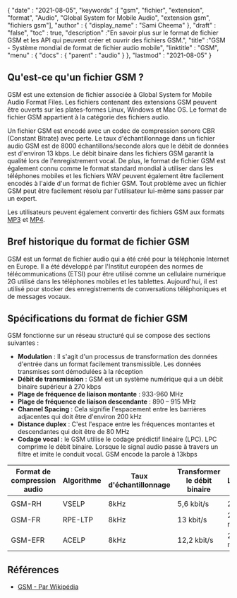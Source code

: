 {
  "date" : "2021-08-05",
  "keywords" :[ "gsm", "fichier", "extension", "format", "Audio", "Global System for Mobile Audio", "extension gsm", "fichiers gsm"],
  "author" : {
    "display_name" : "Sami Cheema"
},
  "draft" : "false",
  "toc" : true,
  "description" :"En savoir plus sur le format de fichier GSM et les API qui peuvent créer et ouvrir des fichiers GSM.",
  "title" :"GSM - Système mondial de format de fichier audio mobile",
  "linktitle" : "GSM",
  "menu" : {
    "docs" : {
      "parent" : "audio"
}
},
  "lastmod" : "2021-08-05"
}

## Qu'est-ce qu'un fichier GSM ?

GSM est une extension de fichier associée à Global System for Mobile Audio Format Files. Les fichiers contenant des extensions GSM peuvent être ouverts sur les plates-formes Linux, Windows et Mac OS. Le format de fichier GSM appartient à la catégorie des fichiers audio.

Un fichier GSM est encodé avec un codec de compression sonore CBR (Constant Bitrate) avec perte. Le taux d'échantillonnage dans un fichier audio GSM est de 8000 échantillons/seconde alors que le débit de données est d'environ 13 kbps. Le débit binaire dans les fichiers GSM garantit la qualité lors de l'enregistrement vocal. De plus, le format de fichier GSM est également connu comme le format standard mondial à utiliser dans les téléphones mobiles et les fichiers WAV peuvent également être facilement encodés à l'aide d'un format de fichier GSM. Tout problème avec un fichier GSM peut être facilement résolu par l'utilisateur lui-même sans passer par un expert.

Les utilisateurs peuvent également convertir des fichiers GSM aux formats [MP3](/fr/audio/mp3/) et [MP4](/fr/video/mp4/).

## Bref historique du format de fichier GSM

GSM est un format de fichier audio qui a été créé pour la téléphonie Internet en Europe. Il a été développé par l'Institut européen des normes de télécommunications (ETSI) pour être utilisé comme un cellulaire numérique 2G utilisé dans les téléphones mobiles et les tablettes. Aujourd'hui, il est utilisé pour stocker des enregistrements de conversations téléphoniques et de messages vocaux.

## Spécifications du format de fichier GSM ##

GSM fonctionne sur un réseau structuré qui se compose des sections suivantes :

- **Modulation** : Il s'agit d'un processus de transformation des données d'entrée dans un format facilement transmissible. Les données transmises sont démodulées à la réception
- **Débit de transmission** : GSM est un système numérique qui a un débit binaire supérieur à 270 kbps
- **Plage de fréquence de liaison montante** : 933-960 MHz
- **Plage de fréquence de liaison descendante** : 890 – 915 MHz
- **Channel Spacing** : Cela signifie l'espacement entre les barrières adjacentes qui doit être d'environ 200 kHz
- **Distance duplex** : C'est l'espace entre les fréquences montantes et descendantes qui doit être de 80 MHz
- **Codage vocal** : le GSM utilise le codage prédictif linéaire (LPC). LPC comprime le débit binaire. Lorsque le signal audio passe à travers un filtre et imite le conduit vocal. GSM encode la parole à 13kbps

| Format de compression audio | Algorithme | Taux d'échantillonnage | Transformer le débit binaire | Latence | RBC | VBR | Stéréo | Multicanal |
| ------------------------ | --------- | ----------- | ------------------ | -------- | --- | --- | ------ | ------------ |
| |
| GSM-RH | VSELP | 8kHz | 5,6 kbit/s | 25 ms | Oui | Non | Non | Non |
| GSM-FR | RPE-LTP | 8kHz | 13 kbit/s | 20–30 ms | Oui | Non | Non | Non |
| GSM-EFR | ACELP | 8kHz | 12,2 kbit/s | 20–30 ms | Oui | Non | Non | Non |

## Références ##

* [GSM - Par Wikipédia](https://en.wikipedia.org/wiki/Comparison_of_audio_coding_formats)

